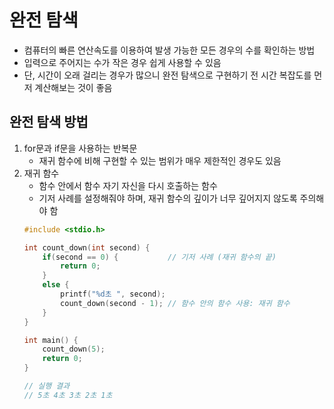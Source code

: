 # 완전 탐색
- 컴퓨터의 빠른 연산속도를 이용하여 발생 가능한 모든 경우의 수를 확인하는 방법
- 입력으로 주어지는 수가 작은 경우 쉽게 사용할 수 있음
- 단, 시간이 오래 걸리는 경우가 많으니 완전 탐색으로 구현하기 전 시간 복잡도를 먼저 계산해보는 것이 좋음

## 완전 탐색 방법
1. for문과 if문을 사용하는 반복문
    - 재귀 함수에 비해 구현할 수 있는 범위가 매우 제한적인 경우도 있음
2. 재귀 함수
    - 함수 안에서 함수 자기 자신을 다시 호출하는 함수
    - 기저 사례를 설정해줘야 하며, 재귀 함수의 깊이가 너무 깊어지지 않도록 주의해야 함
    ``` c
    #include <stdio.h>

    int count_down(int second) {
        if(second == 0) {	        // 기저 사례 (재귀 함수의 끝)
            return 0;
        }
        else {
            printf("%d초 ", second);
            count_down(second - 1);	// 함수 안의 함수 사용: 재귀 함수
        }
    }

    int main() {
        count_down(5);
        return 0;
    }

    // 실행 결과
    // 5초 4초 3초 2초 1초
    ```

